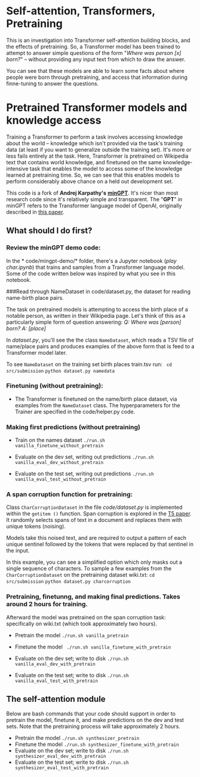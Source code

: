 # Self-attention, Transformers, Pretraining

This is an investigation into Transformer self-attention building blocks, and the effects of pretraining. So, a Transformer model has been trained to attempt to answer simple questions of the form "*Where was person [x] born?*" – without providing any input text from which to draw the answer.

You can see that these models are able to learn some facts about where people were born through pretraining, and access that information during finne-tuning to answer the questions.

# Pretrained Transformer models and knowledge access

Training a Transformer to perform a task involves accessing knowledge about the world – knowledge which isn't provided via the task's training data (at least if you want to generalize outside the training set). It's more or less fails entirely at the task. Here, Transformer is pretrained on Wikipedia text that contains world knowledge, and finetuned on the same knowledge-intensive task that enables the model to access some of the knowledge learned at pretraining time. So, we can see that this enables models to perform considerably above chance on a held out development set.

This code is a fork of **Andrej Karpathy's** [**minGPT**](https://github.com/karpathy/minGPT). It's nicer than most research code since it's relatively simple and transparent. The "**GPT**" in minGPT refers to the Transformer language model of OpenAI, originally described in [this paper](https://s3-us-west-2.amazonaws.com/openai-assets/research-covers/language-unsupervised/language_understanding_paper.pdf).

## What should I do first?

### Review the minGPT demo code:

In the * code/mingpt-demo/*  folder, there's a Jupyter notebook (*play char.ipynb*) that trains and samples from a Transformer language model. Some of the code written below was inspired by what you see in this notebook.

###Read through NameDataset in code/dataset.py, the dataset for reading name-birth place pairs.

The task on pretrained models is attempting to access the birth place of a notable person, as written in their Wikipedia page. Let's think of this as a particularly simple form of question answering:
  *Q: Where was [person] born?
  A: [place]*
  
In *dataset.py*, you'll see the the class `NameDataset`, which reads a TSV file of name/place pairs and produces examples of the above form that is feed to a Transformer model later.

To see `NameDataset` on the training set birth places train.tsv run:
 ` cd src/submission`
  `python dataset.py namedata`

### Finetuning (without pretraining):

- The Transformer is finetuned on the name/birth place dataset, via examples from the `NameDataset` class. The hyperparameters for the Trainer are specified in the code/helper.py code.

### Making first predictions (without pretraining)

- Train on the names dataset
  `./run.sh vanilla_finetune_without_pretrain`

- Evaluate on the dev set, writing out predictions
  `./run.sh vanilla_eval_dev_without_pretrain`

- Evaluate on the test set, writing out predictions
  `./run.sh vanilla_eval_test_without_pretrain`

### A span corruption function for pretraining:

Class `CharCorruptionDataset` in the file *code/dataset.py* is implemented within the `getitem ()` function. Span corruption is explored in the [T5 paper](https://arxiv.org/pdf/1910.10683.pdf). It randomly selects spans of text in a document and replaces them with unique tokens (noising).

Models take this noised text, and are required to output a pattern of each unique sentinel followed by the tokens that were replaced by that sentinel in the input.

In this example, you can see a simplified option which only masks out a single sequence of characters. To sample a few examples from the `CharCorruptionDataset` on the pretraining dataset wiki.txt:
`cd src/submission`
  `python dataset.py charcorruption`

### Pretraining, finetunng, and making final predictions. Takes around 2 hours for training.

Afterward the model was pretrained on the span corruption task: specifically on wiki.txt (which took approximately two hours).
-  Pretrain the model
  `./run.sh vanilla_pretrain`

- Finetune the model
 ` ./run.sh vanilla_finetune_with_pretrain`
 
- Evaluate on the dev set; write to disk
  `./run.sh vanilla_eval_dev_with_pretrain`
  
-  Evaluate on the test set; write to disk
  `./run.sh vanilla_eval_test_with_pretrain`

## The self-attention module

Below are bash commands that your code should support in order to pretrain the model, finetune it, and make predictions on the dev and test sets. Note that the pretraining process will take approximately 2 hours.

-  Pretrain the model
  `./run.sh synthesizer_pretrain`
-  Finetune the model
  `./run.sh synthesizer_finetune_with_pretrain`
-  Evaluate on the dev set; write to disk
  `./run.sh synthesizer_eval_dev_with_pretrain`
-  Evaluate on the test set; write to disk
  `./run.sh synthesizer_eval_test_with_pretrain`
